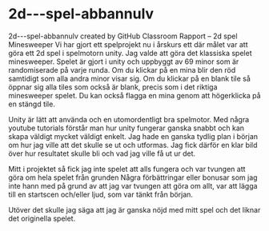 # 2d---spel-abbannulv
2d---spel-abbannulv created by GitHub Classroom
Rapport – 2d spel
Minesweeper
Vi har gjort ett spelprojekt nu i årskurs ett där målet var att göra ett 2d spel i spelmotorn unity. Jag valde att göra det klassiska spelet minesweeper. Spelet är gjort i unity och uppbyggt av 69 minor som är randomiserade på varje runda. 
Om du klickar på en mina blir den röd samtidigt som alla andra minor visar sig. Om du klickar på en blank tile så öppnar sig alla tiles som också är blank, precis som i det riktiga minesweeper spelet.
Du kan också flagga en mina genom att högerklicka på en stängd tile. 

Unity är lätt att använda och en utomordentligt bra spelmotor. Med några youtube tutorials förstår man hur unity fungerar ganska snabbt och kan skapa väldigt mycket väldigt enkelt. 
Jag hade en ganska tydlig plan i början om hur jag ville att det skulle se ut och utformas. Jag fick därför en klar bild över hur resultatet skulle bli och vad jag ville få ut ur det. 
 
Mitt i projektet så fick jag inte spelet att alls fungera och var tvungen att göra om hela spelet från grunden Några förbättringar eller bonusar som jag inte hann med på grund av att jag var tvungen att göra om allt, var att lägga till en startscen och/eller ljud, som var tänkt från början. 

Utöver det skulle jag säga att jag är ganska nöjd med mitt spel och det liknar det originella spelet. 


